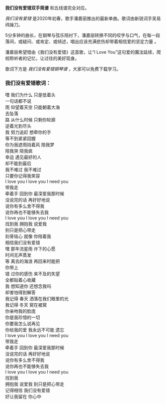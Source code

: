 

**我们没有爱错双手简谱** 和五线谱完全对应。

_我们没有爱错_ 是2020年初春，歌手潘嘉丽推出的最新单曲。歌词由新锐词手吴易纬操刀。

5分多钟的曲长，在钢琴与弦乐陪衬下，潘嘉丽转换不同的咬字与口气，在每一段落间，或疑问、或肯定、或倾述，唱出应该充满悲伤却带着相信爱的坚定力量 。

潘嘉丽希望借由《我们没有爱错》这首歌，让“I Love You”这句爱的魔法延续，爬梳聆听者的记忆，让过往的美好现身。

歌词下方是 _我们没有爱错钢琴谱_ ，大家可以免费下载学习。

### 我们没有爱错歌词：

嘿 我们为什么 只是低着头  
一句话都不说  
雨 仰望着天空 只能朝着大海  
去坠落  
路 从什么时候 只剩你轮廓  
逆着光到尽头  
我 努力追赶 想牵你的手  
等不到紧紧回握  
你为我遮雨挡着风 陪我梦  
陪我哭 陪我疯  
幸运 遇见最好的人  
却不能到最后  
我不难过 我不难过  
只要你记得我笑容  
I love you I love you I need you  
带我走  
牵着手 回到你 最深爱我那时候  
没说完的话 再好好地说  
说你有多么舍不得我  
说你再也不能够失去我  
I love you I love you I need you  
找到我 拥抱我 说爱我  
别只是把心带走  
刻骨铭心 就像 你陪着我  
相信我们没有爱错  
嘿 那年流星雨 许下的心愿  
时间无声蒸发  
等 离去的海浪 再回来时能把  
你带上  
错 过你的感伤 来不及的失望  
全都贴着心收藏  
我 想知道你 还想念我吗  
却害怕得到解答  
我记得 春天 洒落在我们眼里的光  
我记得 冬天 窝在被窝  
你亲吻我的脸庞  
你是我珍惜的一切  
你要我怎么说再见  
你给我的爱 我永远不可能 遗忘  
I love you I love you I need you  
带我走  
牵着手 回到你 最深爱我那时候  
没说完的话 再好好地说  
说你有多么舍不得我  
说你再也不能够失去我  
I love you I love you I need you  
找到我  
拥抱我 说爱我 别只是把心带走  
记得相信 我们没有爱错  
好让我留在 你心中

